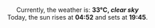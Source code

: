 <p  align="center"><br/>Currently, the weather is: <b> 33°C, <i>clear sky</i></b></br>Today, the sun rises at <b>04:52</b> and sets at <b>19:45</b>.</p>